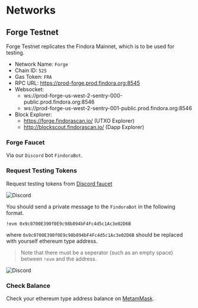 # Networks

## Forge Testnet

Forge Testnet replicates the Findora Mainnet, which is to be used for testing.

- Network Name: `Forge`
- Chain ID: `525`
- Gas Token: `FRA`
- RPC URL: https://prod-forge.prod.findora.org:8545
- Websocket:
  - ws://prod-forge-us-west-2-sentry-000-public.prod.findora.org:8546
  - ws://prod-forge-us-west-2-sentry-001-public.prod.findora.org:8546
- Block Explorer:
  - https://forge.findorascan.io/  (UTXO Explorer)
  - http://blockscout.findorascan.io/  (Dapp Explorer)
  
### Forge Faucet

Via our `Discord` bot  `FindoraBot`.

### Request Testing Tokens
Request testing tokens from [Discord faucet](https://discord.gg/8bdb8KHuaB)

![Discord](/img/evm/discord_1.png)


You should send a private message to the `FindoraBot` in the following format.

```
!evm 0x9c0700E390f0E9c98b894bF4Fc4d5c1Ac3e02D6B
```

where
`0x9c0700E390f0E9c98b894bF4Fc4d5c1Ac3e02D6B` should be replaced with yourself ethereum type address.
> Note that there must be a seperator (such as an empty space) between `!evm` and the address.

![Discord](/img/evm/direct_evm_faucet.png)

### Check Balance
Check your ethereum type address balance on [MetamMask](https://metamask.io/).
